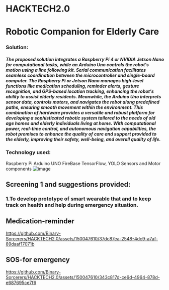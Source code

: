 # HACKTECH2.0
# Robotic Companion for Elderly Care
### Solution:
##### The proposed solution integrates a Raspberry Pi 4 or NVIDIA Jetson Nano for computational tasks, while an Arduino Uno controls the robot's motion using a line following kit. Serial communication facilitates seamless coordination between the microcontroller and single-board computer. The Raspberry Pi or Jetson Nano manages high-level functions like medication scheduling, reminder alerts, gesture recognition, and GPS-based location tracking, enhancing the robot's ability to assist elderly residents. Meanwhile, the Arduino Uno interprets sensor data, controls motors, and navigates the robot along predefined paths, ensuring smooth movement within the environment. This combination of hardware provides a versatile and robust platform for developing a sophisticated robotic system tailored to the needs of old age homes and elderly individuals living at home. With computational power, real-time control, and autonomous navigation capabilities, the robot promises to enhance the quality of care and support provided to the elderly, improving their safety, well-being, and overall quality of life.

### Technology used:
 Raspberry Pi
Arduino UNO
FireBase
TensorFlow, YOLO
Sensors and Motor components
![image](https://github.com/Binary-Sorcerers/HACKTECH2.0/assets/150047610/429a49e8-8a60-4871-89ae-5e2266adf1b0)

## Screening 1 and suggestions provided:
### 1.To develop prototype of smart wearable that and to keep track on health and help during emergency situation.

## Medication-reminder
https://github.com/Binary-Sorcerers/HACKTECH2.0/assets/150047610/37dc87ea-2548-4dc9-a7af-89daaf17071b

## SOS-for emergency
https://github.com/Binary-Sorcerers/HACKTECH2.0/assets/150047610/343c817d-ce6d-4964-878d-e687695ce7f6




